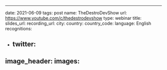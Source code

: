 ---
date: 2021-06-09
tags: post
name: TheDestroDevShow
url: https://www.youtube.com/c/thedestrodevshow
type: webinar
title: 
slides_url: 
recording_url: 
city: 
country: 
country_code: 
language: English
recognitions:
  - twitter:
    - 
image_header: 
images:
  - 
